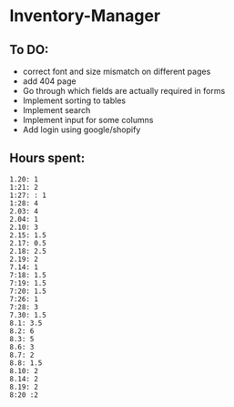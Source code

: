 # Inventory-Manager

## To DO:

- correct font and size mismatch on different pages
- add 404 page
- Go through which fields are actually required in forms
- Implement sorting to tables
- Implement search
- Implement input for some columns
- Add login using google/shopify

## Hours spent:

    1.20: 1
    1:21: 2
    1:27: : 1
    1:28: 4
    2.03: 4
    2.04: 1
    2.10: 3
    2.15: 1.5
    2.17: 0.5
    2.18: 2.5
    2.19: 2
    7.14: 1
    7:18: 1.5
    7:19: 1.5
    7:20: 1.5
    7:26: 1
    7:28: 3
    7.30: 1.5
    8.1: 3.5
    8.2: 6
    8.3: 5
    8.6: 3
    8.7: 2
    8.8: 1.5
    8.10: 2
    8.14: 2
    8.19: 2
    8:20 :2
